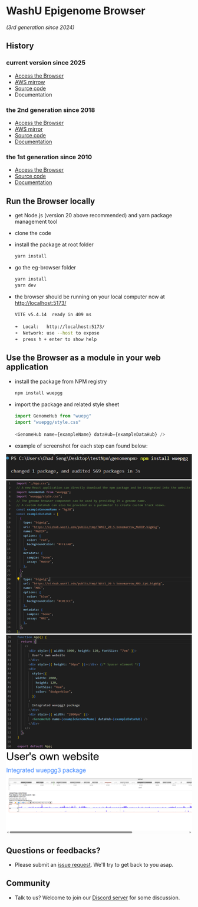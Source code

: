 # WashU Epigenome Browser

*(3rd generation since 2024)*

## History

### current version since 2025

* [Access the Browser](https://epigenomegateway.wustl.edu/browser/)
* [AWS mirrow](https://epigenomegateway.org/browser/)
* [Source code](https://github.com/twlab/eg3)
* Documentation

### the 2nd generation since 2018

* [Access the Browser](https://epigenomegateway.wustl.edu/browser2022/)
* [AWS mirror](https://epigenomegateway.org/browser2022/)
* [Source code](https://github.com/lidaof/eg-react)
* [Documentation](https://eg.readthedocs.io/en/latest/)

### the 1st generation since 2010

* [Access the Browser](https://epigenomegateway.wustl.edu/legacy/)
* [Source code](https://github.com/epgg/eg)
* [Documentation](https://wiki.wubrowse.org/)

## Run the Browser locally

* get Node.js (version 20 above recommended) and yarn package management tool
* clone the code
* install the package at root folder

    ```bash
    yarn install
    ```

* go the eg-browser folder

    ```bash
    yarn install
    yarn dev
    ```

* the browser should be running on your local computer now at <http://localhost:5173/>

    ```bash
    VITE v5.4.14  ready in 409 ms

  ➜  Local:   http://localhost:5173/
  ➜  Network: use --host to expose
  ➜  press h + enter to show help
    ```

## Use the Browser as a module in your web application

* install the package from NPM registry

    ```bash
    npm install wuepgg
    ```

* import the package and related style sheet

    ```javascript
    import GenomeHub from "wuepg"
    import "wuepgg/style.css"
    
    <GenomeHub name={exampleName} dataHub={exampleDataHub} />
    ```

* example of screenshot for each step can found below:

![npm install screenshot](/screenshots/npm1.png)
![import screenshot](/screenshots/npm2.png)
![use the component screenshot](/screenshots/npm3.png)
![how it looks screenshot](/screenshots/npm4.png)

## Questions or feedbacks?

* Please submit an [issue request](https://github.com/twlab/eg3/issues). We'll try to get back to you asap.

## Community

* Talk to us? Welcome to join our [Discord server](https://discord.gg/Mvngzxa9) for some discussion.

